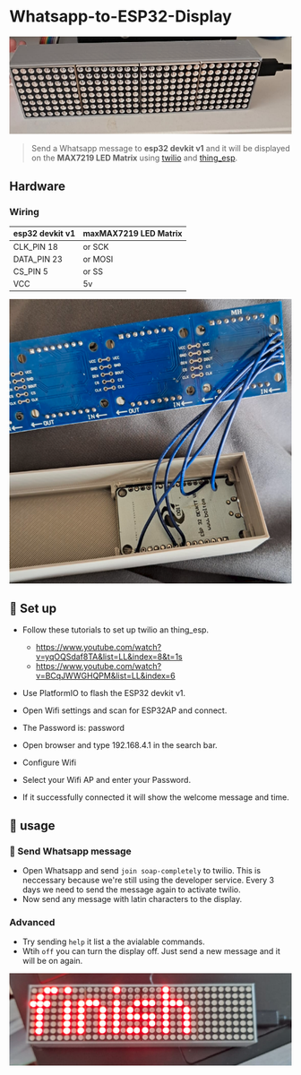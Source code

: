 # Whatsapp-to-ESP32-Display


![blank screen](images/blank_screen.png)

> Send a Whatsapp message to **esp32 devkit v1** and it will be displayed on the **MAX7219 LED Matrix** using [twilio](https://www.twilio.com/en-us) and [thing_esp](https://thingesp.siddhesh.me/#/). 

## Hardware

### Wiring

| esp32 devkit v1 | maxMAX7219 LED Matrix |
|:----------------|:----------------------|
|CLK_PIN 18  | or SCK |
|DATA_PIN 23 | or MOSI |
|CS_PIN 5    | or SS |
|VCC | 5v |

![finish](images/wiring.png)

## :rocket: Set up

- Follow these tutorials to set up twilio an thing_esp.
    - https://www.youtube.com/watch?v=yqOQSdaf8TA&list=LL&index=8&t=1s
    - https://www.youtube.com/watch?v=BCqJWWGHQPM&list=LL&index=6

- Use PlatformIO to flash the ESP32 devkit v1.
- Open Wifi settings and scan for ESP32AP and connect.
- The Password is: password
- Open browser and type 192.168.4.1 in the search bar.
- Configure Wifi
- Select your Wifi AP and enter your Password.
- If it successfully connected it will show the welcome message and time.

## :wrench: usage
### :page_facing_up: Send Whatsapp message
- Open Whatsapp and send `join soap-completely` to twilio. This is neccessary because we're still using the developer service. Every 3 days we need to send the message again to activate twilio.
- Now send any message with latin characters to the display.

### Advanced 
- Try sending `help` it list a the avialable commands.
- Wtih `off` you can turn the display off. Just send a new message and it will be on again.

![finish](images/finish.png)

